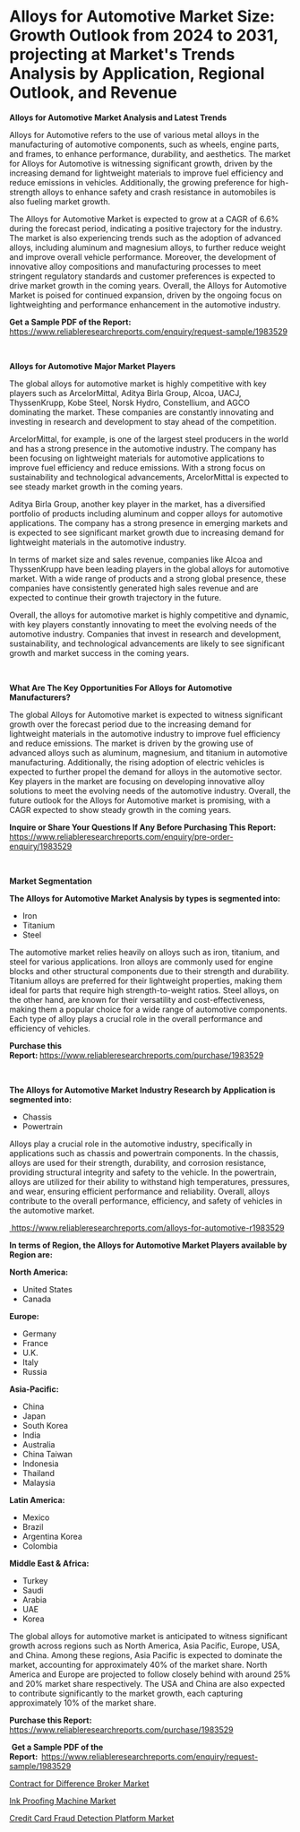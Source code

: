 <p><h1>Alloys for Automotive Market Size: Growth Outlook from 2024 to 2031, projecting at Market's Trends Analysis by Application, Regional Outlook, and Revenue</h1></p><p><strong>Alloys for Automotive Market Analysis and Latest Trends</strong></p>
<p><p>Alloys for Automotive refers to the use of various metal alloys in the manufacturing of automotive components, such as wheels, engine parts, and frames, to enhance performance, durability, and aesthetics. The market for Alloys for Automotive is witnessing significant growth, driven by the increasing demand for lightweight materials to improve fuel efficiency and reduce emissions in vehicles. Additionally, the growing preference for high-strength alloys to enhance safety and crash resistance in automobiles is also fueling market growth.</p><p>The Alloys for Automotive Market is expected to grow at a CAGR of 6.6% during the forecast period, indicating a positive trajectory for the industry. The market is also experiencing trends such as the adoption of advanced alloys, including aluminum and magnesium alloys, to further reduce weight and improve overall vehicle performance. Moreover, the development of innovative alloy compositions and manufacturing processes to meet stringent regulatory standards and customer preferences is expected to drive market growth in the coming years. Overall, the Alloys for Automotive Market is poised for continued expansion, driven by the ongoing focus on lightweighting and performance enhancement in the automotive industry.</p></p>
<p><strong>Get a Sample PDF of the Report:&nbsp;</strong> <a href="https://www.reliableresearchreports.com/enquiry/request-sample/1983529">https://www.reliableresearchreports.com/enquiry/request-sample/1983529</a></p>
<p>&nbsp;</p>
<p><strong>Alloys for Automotive Major Market Players</strong></p>
<p><p>The global alloys for automotive market is highly competitive with key players such as ArcelorMittal, Aditya Birla Group, Alcoa, UACJ, ThyssenKrupp, Kobe Steel, Norsk Hydro, Constellium, and AGCO dominating the market. These companies are constantly innovating and investing in research and development to stay ahead of the competition.</p><p>ArcelorMittal, for example, is one of the largest steel producers in the world and has a strong presence in the automotive industry. The company has been focusing on lightweight materials for automotive applications to improve fuel efficiency and reduce emissions. With a strong focus on sustainability and technological advancements, ArcelorMittal is expected to see steady market growth in the coming years.</p><p>Aditya Birla Group, another key player in the market, has a diversified portfolio of products including aluminum and copper alloys for automotive applications. The company has a strong presence in emerging markets and is expected to see significant market growth due to increasing demand for lightweight materials in the automotive industry.</p><p>In terms of market size and sales revenue, companies like Alcoa and ThyssenKrupp have been leading players in the global alloys for automotive market. With a wide range of products and a strong global presence, these companies have consistently generated high sales revenue and are expected to continue their growth trajectory in the future.</p><p>Overall, the alloys for automotive market is highly competitive and dynamic, with key players constantly innovating to meet the evolving needs of the automotive industry. Companies that invest in research and development, sustainability, and technological advancements are likely to see significant growth and market success in the coming years.</p></p>
<p>&nbsp;</p>
<p><strong>What Are The Key Opportunities For Alloys for Automotive Manufacturers?</strong></p>
<p><p>The global Alloys for Automotive market is expected to witness significant growth over the forecast period due to the increasing demand for lightweight materials in the automotive industry to improve fuel efficiency and reduce emissions. The market is driven by the growing use of advanced alloys such as aluminum, magnesium, and titanium in automotive manufacturing. Additionally, the rising adoption of electric vehicles is expected to further propel the demand for alloys in the automotive sector. Key players in the market are focusing on developing innovative alloy solutions to meet the evolving needs of the automotive industry. Overall, the future outlook for the Alloys for Automotive market is promising, with a CAGR expected to show steady growth in the coming years.</p></p>
<p><strong>Inquire or Share Your Questions If Any Before Purchasing This Report:</strong> <a href="https://www.reliableresearchreports.com/enquiry/pre-order-enquiry/1983529">https://www.reliableresearchreports.com/enquiry/pre-order-enquiry/1983529</a></p>
<p>&nbsp;</p>
<p><strong>Market Segmentation</strong></p>
<p><strong>The Alloys for Automotive Market Analysis by types is segmented into:</strong></p>
<p><ul><li>Iron</li><li>Titanium</li><li>Steel</li></ul></p>
<p><p>The automotive market relies heavily on alloys such as iron, titanium, and steel for various applications. Iron alloys are commonly used for engine blocks and other structural components due to their strength and durability. Titanium alloys are preferred for their lightweight properties, making them ideal for parts that require high strength-to-weight ratios. Steel alloys, on the other hand, are known for their versatility and cost-effectiveness, making them a popular choice for a wide range of automotive components. Each type of alloy plays a crucial role in the overall performance and efficiency of vehicles.</p></p>
<p><strong>Purchase this Report:&nbsp;</strong><a href="https://www.reliableresearchreports.com/purchase/1983529">https://www.reliableresearchreports.com/purchase/1983529</a></p>
<p>&nbsp;</p>
<p><strong>The Alloys for Automotive Market Industry Research by Application is segmented into:</strong></p>
<p><ul><li>Chassis</li><li>Powertrain</li></ul></p>
<p><p>Alloys play a crucial role in the automotive industry, specifically in applications such as chassis and powertrain components. In the chassis, alloys are used for their strength, durability, and corrosion resistance, providing structural integrity and safety to the vehicle. In the powertrain, alloys are utilized for their ability to withstand high temperatures, pressures, and wear, ensuring efficient performance and reliability. Overall, alloys contribute to the overall performance, efficiency, and safety of vehicles in the automotive market.</p></p>
<p><a href="https://www.reliableresearchreports.com/alloys-for-automotive-r1983529">&nbsp;https://www.reliableresearchreports.com/alloys-for-automotive-r1983529</a></p>
<p><strong>In terms of Region, the Alloys for Automotive Market Players available by Region are:</strong></p>
<p>
    <p> <strong> North America: </strong>
        <ul>
            <li>United States</li>
            <li>Canada</li>
        </ul>
        </p> 
    <p> <strong> Europe: </strong>
        <ul>
            <li>Germany</li>
            <li>France</li>
            <li>U.K.</li>
            <li>Italy</li>
            <li>Russia</li>
        </ul>
        </p> 
    <p> <strong> Asia-Pacific: </strong>
        <ul>
            <li>China</li>
            <li>Japan</li>
            <li>South Korea</li>
            <li>India</li>
            <li>Australia</li>
            <li>China Taiwan</li>
            <li>Indonesia</li>
            <li>Thailand</li>
            <li>Malaysia</li>
        </ul>
        </p> 
    <p> <strong> Latin America: </strong>
        <ul>
            <li>Mexico</li>
            <li>Brazil</li>
            <li>Argentina Korea</li>
            <li>Colombia</li>
        </ul>
        </p> 
    <p> <strong> Middle East & Africa: </strong>
        <ul>
            <li>Turkey</li>
            <li>Saudi</li>
            <li>Arabia</li>
            <li>UAE</li>
            <li>Korea</li>
        </ul>
    </p>
    </p>
<p><p>The global alloys for automotive market is anticipated to witness significant growth across regions such as North America, Asia Pacific, Europe, USA, and China. Among these regions, Asia Pacific is expected to dominate the market, accounting for approximately 40% of the market share. North America and Europe are projected to follow closely behind with around 25% and 20% market share respectively. The USA and China are also expected to contribute significantly to the market growth, each capturing approximately 10% of the market share.</p></p>
<p><strong>Purchase this Report: </strong><a href="https://www.reliableresearchreports.com/purchase/1983529">https://www.reliableresearchreports.com/purchase/1983529</a></p>
<p>&nbsp;<strong>Get a Sample PDF of the Report:&nbsp;&nbsp;</strong><a href="https://www.reliableresearchreports.com/enquiry/request-sample/1983529">https://www.reliableresearchreports.com/enquiry/request-sample/1983529</a></p>
<p><strong></strong></p>
<p><p><a href="https://github.com/gdfhhhj/Market-Research-Report-List-5/blob/main/contract-for-difference-broker-market.md">Contract for Difference Broker Market</a></p><p><a href="https://issuu.com/reportprime-2/docs/ink-proofing-machine-market-size-2030.pptx">Ink Proofing Machine Market</a></p><p><a href="https://github.com/RichRobinson5/Market-Research-Report-List-6/blob/main/credit-card-fraud-detection-platform-market.md">Credit Card Fraud Detection Platform Market</a></p></p>
